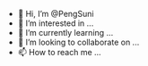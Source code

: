 - 👋 Hi, I’m @PengSuni
- 👀 I’m interested in ...
- 🌱 I’m currently learning ...
- 💞️ I’m looking to collaborate on ...
- 📫 How to reach me ...

<!---
PengSuni/PengSuni is a ✨ special ✨ repository because its `README.md` (this file) appears on your GitHub profile.
You can click the Preview link to take a look at your changes.
--->
